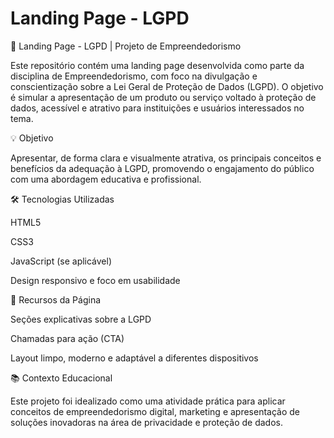 # Landing Page - LGPD

📄 Landing Page - LGPD | Projeto de Empreendedorismo

Este repositório contém uma landing page desenvolvida como parte da disciplina de Empreendedorismo, com foco na divulgação e conscientização sobre a Lei Geral de Proteção de Dados (LGPD). O objetivo é simular a apresentação de um produto ou serviço voltado à proteção de dados, acessível e atrativo para instituições e usuários interessados no tema.

💡 Objetivo

Apresentar, de forma clara e visualmente atrativa, os principais conceitos e benefícios da adequação à LGPD, promovendo o engajamento do público com uma abordagem educativa e profissional.

🛠️ Tecnologias Utilizadas

HTML5

CSS3

JavaScript (se aplicável)

Design responsivo e foco em usabilidade

📌 Recursos da Página

Seções explicativas sobre a LGPD

Chamadas para ação (CTA)

Layout limpo, moderno e adaptável a diferentes dispositivos

📚 Contexto Educacional

Este projeto foi idealizado como uma atividade prática para aplicar conceitos de empreendedorismo digital, marketing e apresentação de soluções inovadoras na área de privacidade e proteção de dados.
